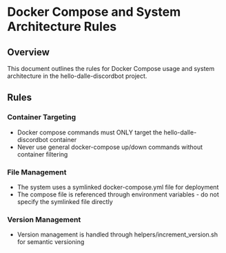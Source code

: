 # Docker Compose and System Architecture Rules

## Overview
This document outlines the rules for Docker Compose usage and system architecture in the hello-dalle-discordbot project.

## Rules

### Container Targeting
- Docker compose commands must ONLY target the hello-dalle-discordbot container
- Never use general docker-compose up/down commands without container filtering

### File Management
- The system uses a symlinked docker-compose.yml file for deployment
- The compose file is referenced through environment variables - do not specify the symlinked file directly

### Version Management
- Version management is handled through helpers/increment_version.sh for semantic versioning

